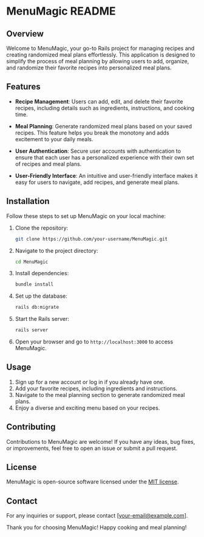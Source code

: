 # MenuMagic README

## Overview

Welcome to MenuMagic, your go-to Rails project for managing recipes and creating randomized meal plans effortlessly. This application is designed to simplify the process of meal planning by allowing users to add, organize, and randomize their favorite recipes into personalized meal plans.

## Features

- **Recipe Management**: Users can add, edit, and delete their favorite recipes, including details such as ingredients, instructions, and cooking time.

- **Meal Planning**: Generate randomized meal plans based on your saved recipes. This feature helps you break the monotony and adds excitement to your daily meals.

- **User Authentication**: Secure user accounts with authentication to ensure that each user has a personalized experience with their own set of recipes and meal plans.

- **User-Friendly Interface**: An intuitive and user-friendly interface makes it easy for users to navigate, add recipes, and generate meal plans.

## Installation

Follow these steps to set up MenuMagic on your local machine:

1. Clone the repository:
   ```bash
   git clone https://github.com/your-username/MenuMagic.git
   ```

2. Navigate to the project directory:
   ```bash
   cd MenuMagic
   ```

3. Install dependencies:
   ```bash
   bundle install
   ```

4. Set up the database:
   ```bash
   rails db:migrate
   ```

5. Start the Rails server:
   ```bash
   rails server
   ```

6. Open your browser and go to `http://localhost:3000` to access MenuMagic.

## Usage

1. Sign up for a new account or log in if you already have one.
2. Add your favorite recipes, including ingredients and instructions.
3. Navigate to the meal planning section to generate randomized meal plans.
4. Enjoy a diverse and exciting menu based on your recipes.

## Contributing

Contributions to MenuMagic are welcome! If you have any ideas, bug fixes, or improvements, feel free to open an issue or submit a pull request.

## License

MenuMagic is open-source software licensed under the [MIT license](LICENSE).

## Contact

For any inquiries or support, please contact [your-email@example.com].

Thank you for choosing MenuMagic! Happy cooking and meal planning!

